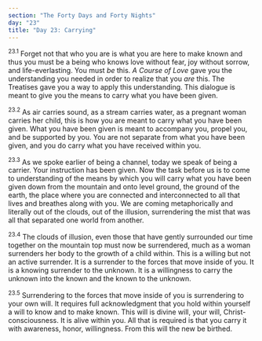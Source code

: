 ```yaml
---
section: "The Forty Days and Forty Nights"
day: "23"
title: "Day 23: Carrying"
---
```


<sup>23.1</sup> Forget not that who you are is what you are here to make
known and thus you must be a being who knows love without fear, joy
without sorrow, and life-everlasting. You must *be* this. *A Course of
Love* gave you the understanding you needed in order to realize that you
*are* this.  The Treatises gave you a way to apply this understanding.
This dialogue is meant to give you the means to carry what you have been
given. 

<sup>23.2</sup> As air carries sound, as a stream carries water, as a
pregnant woman carries her child, this is how you are meant to carry
what you have been given. What you have been given is meant to accompany
you, propel you, and be supported by you. You are not separate from what
you have been given, and you do carry what you have received within you. 

<sup>23.3</sup> As we spoke earlier of being a channel, today we speak
of being a carrier.  Your instruction has been given. Now the task
before us is to come to understanding of the means by which you will
carry what you have been given down from the mountain and onto level
ground, the ground of the earth, the place where you are connected and
interconnected to all that lives and breathes along with you. We are
coming metaphorically and literally out of the clouds, out of the
illusion, surrendering the mist that was all that separated one world
from another. 

<sup>23.4</sup> The clouds of illusion, even those that have gently
surrounded our time together on the mountain top must now be
surrendered, much as a woman surrenders her body to the growth of a
child within. This is a willing but not an active surrender. It is a
surrender to the forces that move inside of you. It is a knowing
surrender to the unknown. It is a willingness to carry the unknown into
the known and the known to the unknown.

<sup>23.5</sup> Surrendering to the forces that move inside of you is
surrendering to your own will. It requires full acknowledgment that you
hold within yourself a will to know and to make known. This will is
divine will, your will, Christ-consciousness. It is alive within you.
All that is required is that you carry it with awareness, honor,
willingness. From this will the new be birthed.

